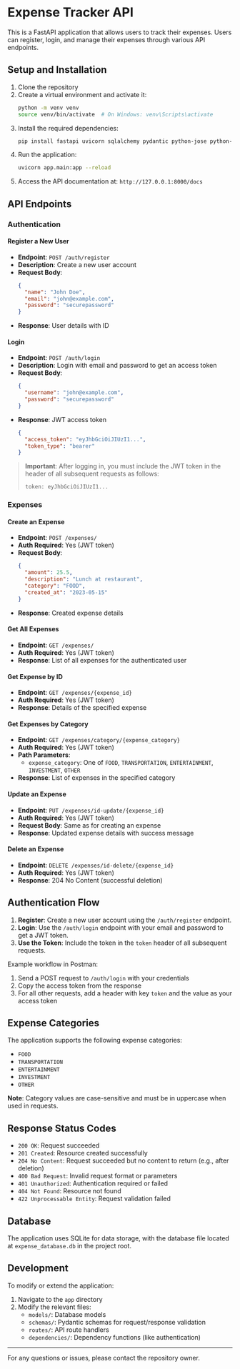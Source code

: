 # Expense Tracker API

This is a FastAPI application that allows users to track their expenses. Users can register, login, and manage their expenses through various API endpoints.

## Setup and Installation

1. Clone the repository
2. Create a virtual environment and activate it:
   ```bash
   python -m venv venv
   source venv/bin/activate  # On Windows: venv\Scripts\activate
   ```
3. Install the required dependencies:
   ```bash
   pip install fastapi uvicorn sqlalchemy pydantic python-jose python-multipart
   ```
4. Run the application:
   ```bash
   uvicorn app.main:app --reload
   ```
5. Access the API documentation at: `http://127.0.0.1:8000/docs`

## API Endpoints

### Authentication

#### Register a New User

- **Endpoint**: `POST /auth/register`
- **Description**: Create a new user account
- **Request Body**:
  ```json
  {
    "name": "John Doe",
    "email": "john@example.com",
    "password": "securepassword"
  }
  ```
- **Response**: User details with ID

#### Login

- **Endpoint**: `POST /auth/login`
- **Description**: Login with email and password to get an access token
- **Request Body**:
  ```json
  {
    "username": "john@example.com",
    "password": "securepassword"
  }
  ```
- **Response**: JWT access token
  ```json
  {
    "access_token": "eyJhbGciOiJIUzI1...",
    "token_type": "bearer"
  }
  ```

> **Important**: After logging in, you must include the JWT token in the header of all subsequent requests as follows:
>
> ```
> token: eyJhbGciOiJIUzI1...
> ```

### Expenses

#### Create an Expense

- **Endpoint**: `POST /expenses/`
- **Auth Required**: Yes (JWT token)
- **Request Body**:
  ```json
  {
    "amount": 25.5,
    "description": "Lunch at restaurant",
    "category": "FOOD",
    "created_at": "2023-05-15"
  }
  ```
- **Response**: Created expense details

#### Get All Expenses

- **Endpoint**: `GET /expenses/`
- **Auth Required**: Yes (JWT token)
- **Response**: List of all expenses for the authenticated user

#### Get Expense by ID

- **Endpoint**: `GET /expenses/{expense_id}`
- **Auth Required**: Yes (JWT token)
- **Response**: Details of the specified expense

#### Get Expenses by Category

- **Endpoint**: `GET /expenses/category/{expense_category}`
- **Auth Required**: Yes (JWT token)
- **Path Parameters**:
  - `expense_category`: One of `FOOD`, `TRANSPORTATION`, `ENTERTAINMENT`, `INVESTMENT`, `OTHER`
- **Response**: List of expenses in the specified category

#### Update an Expense

- **Endpoint**: `PUT /expenses/id-update/{expense_id}`
- **Auth Required**: Yes (JWT token)
- **Request Body**: Same as for creating an expense
- **Response**: Updated expense details with success message

#### Delete an Expense

- **Endpoint**: `DELETE /expenses/id-delete/{expense_id}`
- **Auth Required**: Yes (JWT token)
- **Response**: 204 No Content (successful deletion)

## Authentication Flow

1. **Register**: Create a new user account using the `/auth/register` endpoint.
2. **Login**: Use the `/auth/login` endpoint with your email and password to get a JWT token.
3. **Use the Token**: Include the token in the `token` header of all subsequent requests.

Example workflow in Postman:

1. Send a POST request to `/auth/login` with your credentials
2. Copy the access token from the response
3. For all other requests, add a header with key `token` and the value as your access token

## Expense Categories

The application supports the following expense categories:

- `FOOD`
- `TRANSPORTATION`
- `ENTERTAINMENT`
- `INVESTMENT`
- `OTHER`

**Note**: Category values are case-sensitive and must be in uppercase when used in requests.

## Response Status Codes

- `200 OK`: Request succeeded
- `201 Created`: Resource created successfully
- `204 No Content`: Request succeeded but no content to return (e.g., after deletion)
- `400 Bad Request`: Invalid request format or parameters
- `401 Unauthorized`: Authentication required or failed
- `404 Not Found`: Resource not found
- `422 Unprocessable Entity`: Request validation failed

## Database

The application uses SQLite for data storage, with the database file located at `expense_database.db` in the project root.

## Development

To modify or extend the application:

1. Navigate to the `app` directory
2. Modify the relevant files:
   - `models/`: Database models
   - `schemas/`: Pydantic schemas for request/response validation
   - `routes/`: API route handlers
   - `dependencies/`: Dependency functions (like authentication)

---

For any questions or issues, please contact the repository owner.
